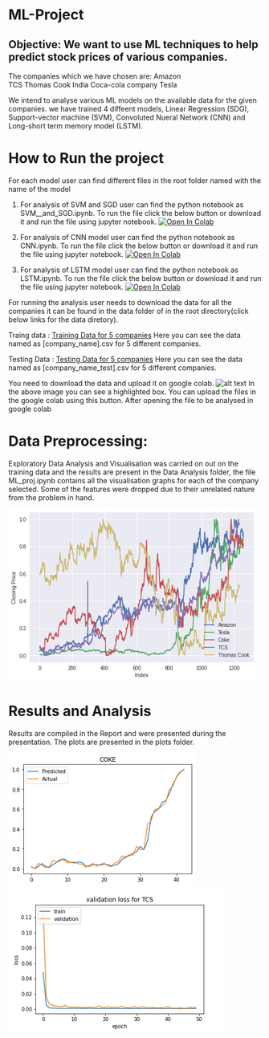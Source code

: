 # ML-Project

## Objective:  We want to use ML techniques to help predict stock prices of various companies.
 The companies which we have chosen are:
    Amazon  
    TCS 
    Thomas Cook India
    Coca-cola company
    Tesla
    

 We intend to analyse various ML models on the available data for the given companies. we have trained 4 diffeent models, Linear Regression (SDG), Support-vector machine (SVM), Convoluted Nueral Network (CNN) and Long-short term memory model (LSTM).
 
 # How to Run the project
For each model user can find different files in the root folder named with the name of the model

1. For analysis of SVM and SGD user can find the python notebook as SVM__and_SGD.ipynb. To run the file click the below button or download it and run the file using jupyter notebook.
 [![Open In Colab](https://colab.research.google.com/assets/colab-badge.svg)](https://colab.research.google.com/github/dhakaraman/ML-Project/blob/main/SVM__and_SGD.ipynb)

2. For analysis of CNN model user can find the python notebook as CNN.ipynb.
To run the file click the below button or download it and run the file using jupyter notebook.
[![Open In Colab](https://colab.research.google.com/assets/colab-badge.svg)](https://colab.research.google.com/github/dhakaraman/ML-Project/blob/main/CNN.ipynb)

3. For analysis of LSTM model user can find the python notebook as LSTM.ipynb.
To run the file click the below button or download it and run the file using jupyter notebook.
[![Open In Colab](https://colab.research.google.com/assets/colab-badge.svg)](https://colab.research.google.com/github/dhakaraman/ML-Project/blob/main/LSTM.ipynb)

For running the analysis user needs to download the data for all the companies it can be found in the data folder of in the root directory(click below links for the data diretory).

Traing data : [Training Data for 5 companies](https://github.com/dhakaraman/ML-Project/tree/main/data)
Here you can see the data named as [company_name].csv for 5 different companies.

Testing Data : [Testing Data for 5 companies](https://github.com/dhakaraman/ML-Project/tree/main/data/test)
Here you can see the data named as [company_name_test].csv for 5 different companies.

You need to download the data and upload it on google colab.
![alt text](https://i.postimg.cc/sXf7hdPX/colab-Image.png)
In the above image you can see a highlighted box. You can upload the files in the google colab using this button. After opening the file to be analysed in google colab

# Data Preprocessing:
Exploratory Data Analysis and Visualisation was carried on out on the training data and the results are present in the Data Analysis folder, the file ML_proj.ipynb contains all the visualisation graphs for each of the company selected. Some of the features were dropped due to their unrelated nature from the problem in hand.

![alt text](https://github.com/dhakaraman/ML-Project/blob/c9669fa13e42ce9c08f6c7d4619c9b32545e537b/Data%20Analysis/Analysed_Data.png)

# Results and Analysis
Results are compiled in the Report and were presented during the presentation. The plots are presented in the plots folder.

![alt text](https://github.com/dhakaraman/ML-Project/blob/3015a227198ba6c4539bfeac3577086cd801bc29/Plots/SDG/COKE.png)
![alt text](https://github.com/dhakaraman/ML-Project/blob/3015a227198ba6c4539bfeac3577086cd801bc29/Plots/CNN/TCS_train_validation_loss.jpg)




